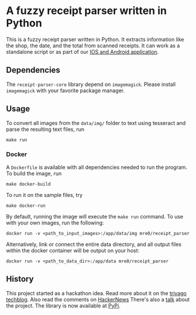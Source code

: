 # A fuzzy receipt parser written in Python  

This is a fuzzy receipt parser written in Python. 
It extracts information like the shop, the date, and the total from scanned receipts.
It can work as a standalone script or as part of our [IOS and Android application](https://github.com/ReceiptManager/Application).

## Dependencies
The `receipt-parser-core` library depend on `imagemagick`. Please install `imagemagick`
with your favorite package manager.

## Usage
To convert all images from the `data/img/` folder to text using tesseract and parse the resulting text files, run

```
make run
```

### Docker

A `Dockerfile` is available with all dependencies needed to run the program.  
To build the image, run

```
make docker-build
```

To run it on the sample files, try

```
make docker-run
```

By default, running the image will execute the `make run` command. To use with your own images, run the following:

```
docker run -v <path_to_input_images>:/app/data/img mre0/receipt_parser
```

Alternatively, link or connect the entire data directory, and all output files within the docker container will be output on your host:

```
docker run -v <path_to_data_dir>:/app/data mre0/receipt_parser
```

## History

This project started as a hackathon idea. Read more about it on the [trivago techblog](https://tech.trivago.com/2015/10/06/python_receipt_parser/).
Also read the comments on [HackerNews](https://news.ycombinator.com/item?id=10338199)
There's also a [talk](https://www.youtube.com/watch?v=TuDeUsIlJz4) about the project.
The library is now available at [PyPi](https://pypi.org/project/receipt-parser-core/#description).
